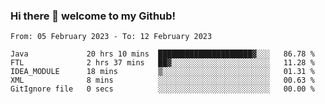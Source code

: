 ### Hi there 👋 welcome to my Github! 

<!--START_SECTION:waka-->

```text
From: 05 February 2023 - To: 12 February 2023

Java             20 hrs 10 mins  █████████████████████▓░░░   86.78 %
FTL              2 hrs 37 mins   ██▓░░░░░░░░░░░░░░░░░░░░░░   11.28 %
IDEA_MODULE      18 mins         ▒░░░░░░░░░░░░░░░░░░░░░░░░   01.31 %
XML              8 mins          ░░░░░░░░░░░░░░░░░░░░░░░░░   00.63 %
GitIgnore file   0 secs          ░░░░░░░░░░░░░░░░░░░░░░░░░   00.00 %
```

<!--END_SECTION:waka-->
